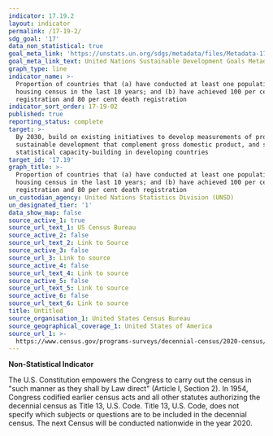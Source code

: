 ```yaml
---
indicator: 17.19.2
layout: indicator
permalink: /17-19-2/
sdg_goal: '17'
data_non_statistical: true
goal_meta_link: 'https://unstats.un.org/sdgs/metadata/files/Metadata-17-19-02a.pdf'
goal_meta_link_text: United Nations Sustainable Development Goals Metadata (pdf 468kB)
graph_type: line
indicator_name: >-
  Proportion of countries that (a) have conducted at least one population and
  housing census in the last 10 years; and (b) have achieved 100 per cent birth
  registration and 80 per cent death registration
indicator_sort_order: 17-19-02
published: true
reporting_status: complete
target: >-
  By 2030, build on existing initiatives to develop measurements of progress on
  sustainable development that complement gross domestic product, and support
  statistical capacity-building in developing countries
target_id: '17.19'
graph_title: >-
  Proportion of countries that (a) have conducted at least one population and
  housing census in the last 10 years; and (b) have achieved 100 per cent birth
  registration and 80 per cent death registration
un_custodian_agency: United Nations Statistics Division (UNSD)
un_designated_tier: '1'
data_show_map: false
source_active_1: true
source_url_text_1: US Census Bureau
source_active_2: false
source_url_text_2: Link to Source
source_active_3: false
source_url_3: Link to source
source_active_4: false
source_url_text_4: Link to source
source_active_5: false
source_url_text_5: Link to source
source_active_6: false
source_url_text_6: Link to source
title: Untitled
source_organisation_1: United States Census Bureau
source_geographical_coverage_1: United States of America
source_url_1: >-
  https://www.census.gov/programs-surveys/decennial-census/2020-census/about/what-is.html
---
```

**Non-Statistical Indicator**

The U.S. Constitution empowers the Congress to carry out the census in "such manner as they shall by Law direct" (Article I, Section 2). In 1954, Congress codified earlier census acts and all other statutes authorizing the decennial census as Title 13, U.S. Code. Title 13, U.S. Code, does not specify which subjects or questions are to be included in the decennial census. The next Census will be conducted nationwide in the year 2020.
